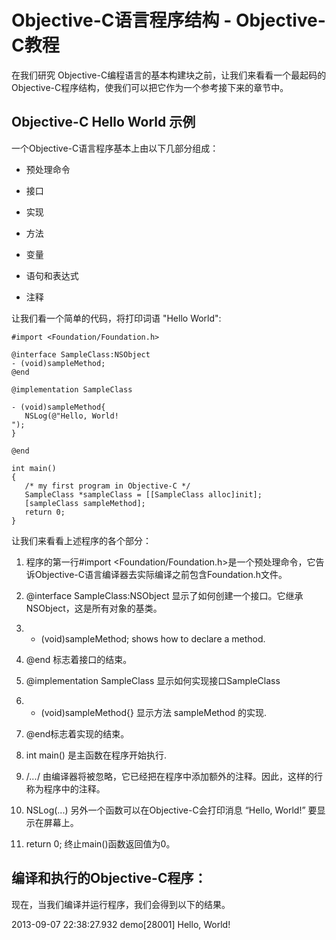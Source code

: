 # Objective-C语言程序结构 - Objective-C教程

在我们研究 Objective-C编程语言的基本构建块之前，让我们来看看一个最起码的 Objective-C程序结构，使我们可以把它作为一个参考接下来的章节中。

## Objective-C Hello World 示例

一个Objective-C语言程序基本上由以下几部分组成：

*   预处理命令

*   接口

*   实现

*   方法

*   变量

*   语句和表达式

*   注释

让我们看一个简单的代码，将打印词语 "Hello World":

```
#import <Foundation/Foundation.h>

@interface SampleClass:NSObject
- (void)sampleMethod;
@end

@implementation SampleClass

- (void)sampleMethod{
   NSLog(@"Hello, World! 
");
}

@end

int main()
{
   /* my first program in Objective-C */
   SampleClass *sampleClass = [[SampleClass alloc]init];
   [sampleClass sampleMethod];
   return 0;
}
```

让我们来看看上述程序的各个部分：

1.  程序的第一行#import &lt;Foundation/Foundation.h&gt;是一个预处理命令，它告诉Objective-C语言编译器去实际编译之前包含Foundation.h文件。

2.  @interface SampleClass:NSObject 显示了如何创建一个接口。它继承NSObject，这是所有对象的基类。

3.  - (void)sampleMethod; shows how to declare a method.

4.  @end 标志着接口的结束。

5.  @implementation SampleClass 显示如何实现接口SampleClass

6.  - (void)sampleMethod{} 显示方法 sampleMethod 的实现.

7.  @end标志着实现的结束。

8.  int main() 是主函数在程序开始执行.

9.  /*...*/ 由编译器将被忽略，它已经把在程序中添加额外的注释。因此，这样的行称为程序中的注释。

10.  NSLog(...) 另外一个函数可以在Objective-C会打印消息 “Hello, World!” 要显示在屏幕上。

11.  return 0; 终止main()函数返回值为0。

## 编译和执行的Objective-C程序：

现在，当我们编译并运行程序，我们会得到以下的结果。

2013-09-07 22:38:27.932 demo[28001] Hello, World! 